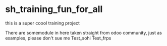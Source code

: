 # sh_training_fun_for_all
this is a super coool training project 

There are somemodule in here taken straight from odoo community, just as examples, please don't sue me
Test_sohi
Test_frps
